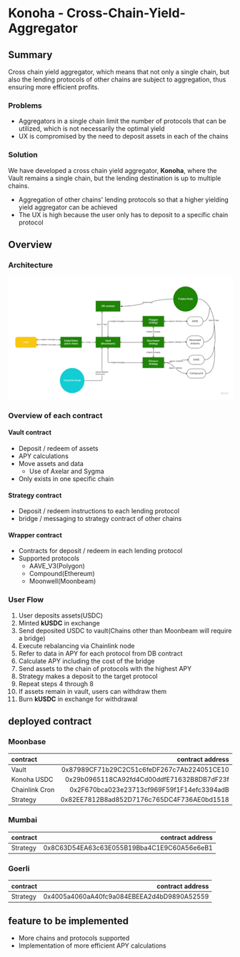 # Konoha - Cross-Chain-Yield-Aggregator

## Summary

Cross chain yield aggregator, which means that not only a single chain, but also the lending protocols of other chains are subject to aggregation, thus ensuring more efficient profits.

### Problems

- Aggregators in a single chain limit the number of protocols that can be utilized, which is not necessarily the optimal yield
- UX is compromised by the need to deposit assets in each of the chains

### Solution

We have developed a cross chain yield aggregator, **Konoha**, where the Vault remains a single chain, but the lending destination is up to multiple chains.

- Aggregation of other chains' lending protocols so that a higher yielding yield aggregator can be achieved
- The UX is high because the user only has to deposit to a specific chain protocol

## Overview

### Architecture

![Architecture](docs/cross-chain-yield-aggregator.jpeg)

### Overview of each contract

#### Vault contract

- Deposit / redeem of assets
- APY calculations
- Move assets and data
  - Use of Axelar and Sygma
- Only exists in one specific chain

#### Strategy contract

- Deposit / redeem instructions to each lending protocol
- bridge / messaging to strategy contract of other chains

#### Wrapper contract

- Contracts for deposit / redeem in each lending protocol
- Supported protocols
  - AAVE_V3(Polygon)
  - Compound(Ethereum)
  - Moonwell(Moonbeam)

### User Flow

1. User deposits assets(USDC)
2. Minted **kUSDC** in exchange
3. Send deposited USDC to vault(Chains other than Moonbeam will require a bridge)
4. Execute rebalancing via Chainlink node
5. Refer to data in APY for each protocol from DB contract
6. Calculate APY including the cost of the bridge
7. Send assets to the chain of protocols with the highest APY
8. Strategy makes a deposit to the target protocol
9. Repeat steps 4 through 8
10. If assets remain in vault, users can withdraw them
11. Burn **kUSDC** in exchange for withdrawal

## deployed contract
### Moonbase
| contract | contract address | 
|:-----------|------------:|
| Vault       | 0x87989CF71b29C2C51c6feDF267c7Ab224051CE10        | 
| Konoha USDC     | 0x29b0965118CA92fd4Cd00ddfE71632B8DB7dF23f      |
| Chainlink Cron       | 0x2F670bca023e23713cf969F59f1F14efc3394adB        | 
| Strategy         | 0x82EE7812B8ad852D7176c765DC4F736AE0bd1518          | 
### Mumbai
| contract | contract address | 
|:-----------|------------:|
| Strategy         | 0x8C63D54EA63c63E055B19Bba4C1E9C60A56e6eB1          | 
### Goerli
| contract | contract address | 
|:-----------|------------:|
| Strategy         | 0x4005a4060aA40fc9a084EBEEA2d4bD9890A52559          | 

## feature to be implemented

- More chains and protocols supported
- Implementation of more efficient APY calculations
